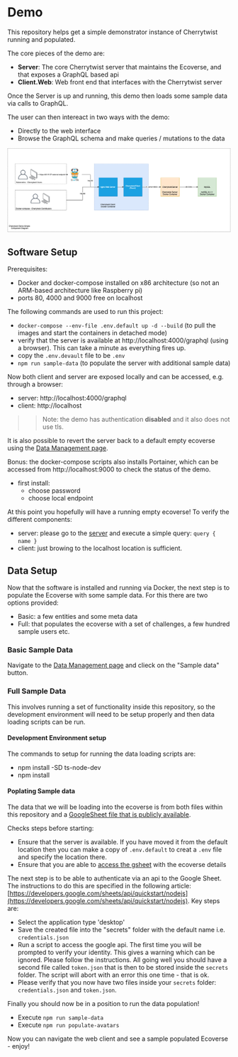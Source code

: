 # Demo 
This repository helps get a simple demonstrator instance of Cherrytwist running and populated. 

The core pieces of the demo are:
- **Server**: The core Cherrytwist server that maintains the Ecoverse, and that exposes a GraphQL based api
- **Client.Web**: Web front end that interfaces with the Cherrytwist server

Once the Server is up and running, this demo then loads some sample data via calls to GraphQL. 

The user can then intereact in two ways with the demo:
- Directly to the web interface
- Browse the GraphQL schema and make queries / mutations to the data

![ComponentDiagram](./design/ComponentDiagram.png)

## Software Setup

Prerequisites: 
- Docker and docker-compose installed on x86 architecture (so not an ARM-based architecture like Raspberry pi)
- ports 80, 4000 and 9000 free on localhost

The following commands are used to run this project:
- `docker-compose --env-file .env.default up -d --build` (to pull the images and start the containers in detached mode)
- verify that the server is available at http://localhost:4000/graphql (using a browser). This can take a minute as everything fires up. 
- copy the `.env.devault` file to be `.env`
- `npm run sample-data` (to populate the server with additional sample data)

Now both client and server are exposed locally and can be accessed, e.g. through a browser:
- server: http://localhost:4000/graphql
- client: http://localhost

>> Note: the demo has authentication __disabled__ and it also does not use tls.

It is also possible to revert the server back to a default empty ecoverse using the [Data Management page](http://localhost:4000/data-management).

Bonus: the docker-compose scripts also installs Portainer, which can be accessed from http://localhost:9000 to check the status of the demo.
- first install: 
  - choose password
  - choose local endpoint

At this point you hopefully will have a running empty ecoverse! To verify the different components:
* server: please go to the [server](http://localhost:4000/graphql) and execute a simple query: ```query { name }```
* client: just browing to the localhost location is sufficient.

## Data Setup 
Now that the software is installed and running via Docker, the next step is to populate the Ecoverse with some sample data. For this there are two options provided:
* Basic: a few entities and some meta data
* Full: that populates the ecoverse with a set of challenges, a few hundred sample users etc. 

### Basic Sample Data 
Navigate to the [Data Management page](http://localhost:4000/data-management) and clieck on the "Sample data" button. 

### Full Sample Data
This involves running a set of functionality inside this repository, so the development environment will need to be setup properly and then data loading scripts can be run.

#### **Development Environment setup**
The commands to setup for running the data loading scripts are:
* npm install -SD ts-node-dev
* npm install

#### **Poplating Sample data**
The data that we will be loading into the ecoverse is from both files within this repository and a [GoogleSheet file that is publicly available](https://docs.google.com/spreadsheets/d/1pXofg_2KauXSDmA2iDqZJipblJUfpMXC_N5KtruZqwM/). 

Checks steps before starting:
* Ensure that the server is available. If you have moved it from the default location then you can make a copy of `.env.default` to creat a `.env` file and specify the location there.
* Ensure that you are able to [access the gsheet](https://docs.google.com/spreadsheets/d/1pXofg_2KauXSDmA2iDqZJipblJUfpMXC_N5KtruZqwM/) with the ecoverse details

The next step is to be able to authenticate via an api to the Google Sheet. The instructions to do this are specified in the following article: [https://developers.google.com/sheets/api/quickstart/nodejs](https://developers.google.com/sheets/api/quickstart/nodejs). Key steps are:
* Select the application type 'desktop'
* Save the created file into the "secrets" folder with the default name i.e. `credentials.json`
* Run a script to access the google api. The first time you will be prompted to verify your identity. This gives a warning which can be ignored. Please follow the instructions. All going well you should have a second file called `token.json` that is then to be stored inside the `secrets` folder. The script will abort with an error this one time - that is ok.
* Please verify that you now have two files inside your `secrets` folder: `credentials.json` and `token.json`.

Finally you should now be in a position to run the data population!
* Execute `npm run sample-data`
* Execute `npm run populate-avatars`

Now you can navigate the web client and see a sample populated Ecoverse - enjoy!




  





